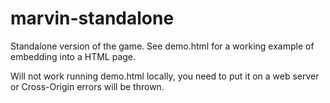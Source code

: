 # marvin-standalone

Standalone version of the game. See demo.html for a working example of embedding into a HTML page.

Will not work running demo.html locally, you need to put it on a web server or Cross-Origin errors will be thrown.

